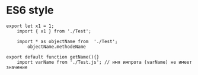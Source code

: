# ES6 style
    export let x1 = 1;
        import { x1 } from './Test';

        import * as objectName from  './Test';
            objectName.methodeName

    export default function getName(){}
        import varName from './Test.js'; // имя импрота (varName) не имеет значение
